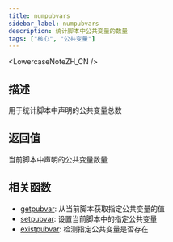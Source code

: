 ```yaml
---
title: numpubvars
sidebar_label: numpubvars
description: 统计脚本中公共变量的数量
tags: ["核心", "公共变量"]
---
```


<LowercaseNoteZH_CN />

## 描述

用于统计脚本中声明的公共变量总数

## 返回值

当前脚本中声明的公共变量数量

## 相关函数

- [getpubvar](getpubvar): 从当前脚本获取指定公共变量的值
- [setpubvar](setpubvar): 设置当前脚本中的指定公共变量
- [existpubvar](existpubvar): 检测指定公共变量是否存在
